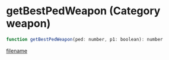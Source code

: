 # getBestPedWeapon (Category weapon)

```js
function getBestPedWeapon(ped: number, p1: boolean): number
```

[filename](getBestPedWeapon_m.md ':include')